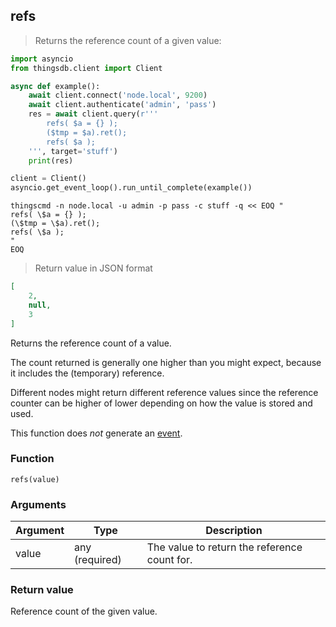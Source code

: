 ## refs
> Returns the reference count of a given value:

```python
import asyncio
from thingsdb.client import Client

async def example():
    await client.connect('node.local', 9200)
    await client.authenticate('admin', 'pass')
    res = await client.query(r'''
        refs( $a = {} );
        ($tmp = $a).ret();
        refs( $a );
    ''', target='stuff')
    print(res)

client = Client()
asyncio.get_event_loop().run_until_complete(example())
```

```shell
thingscmd -n node.local -u admin -p pass -c stuff -q << EOQ "
refs( \$a = {} );
(\$tmp = \$a).ret();
refs( \$a );
"
EOQ
```

> Return value in JSON format

```json
[
    2,
    null,
    3
]
```

Returns the reference count of a value.

The count returned is generally one higher than you might expect,
because it includes the (temporary) reference.

<aside class="notice">
Different nodes might return different reference values since the reference counter
can be higher of lower depending on how the value is stored and used.
</aside>

This function does *not* generate an [event](#events).

### Function
`refs(value)`

### Arguments
Argument | Type | Description
-------- | ---- | -----------
value | any (required) | The value to return the reference count for.

### Return value
Reference count of the given value.